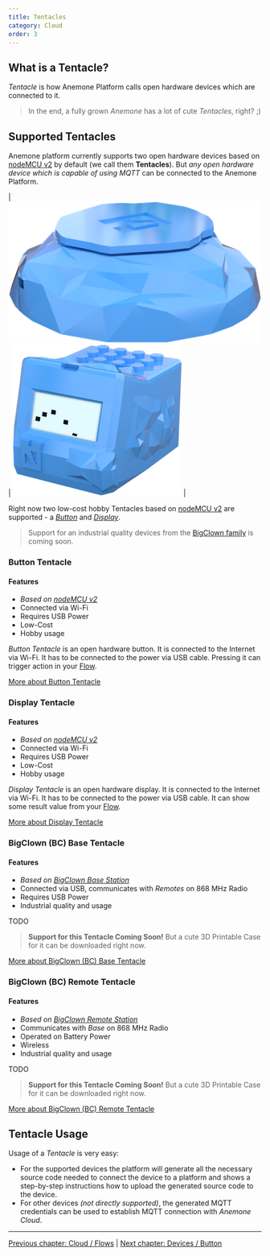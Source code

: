 ```yaml
---
title: Tentacles
category: Cloud
order: 3
---
```


## What is a Tentacle?

*Tentacle* is how Anemone Platform calls open hardware devices which are connected to it.

> In the end, a fully grown *Anemone* has a lot of cute *Tentacles*, right? ;)

## Supported Tentacles

Anemone platform currently supports two open hardware devices based on [nodeMCU v2](https://www.seeedstudio.com/NodeMCU-v2-Lua-based-ESP8266-development-kit-p-2415.html) by default (we call them **Tentacles**). But *any open hardware device which is capable of using MQTT* can be connected to the Anemone Platform.

| ![Button Tentacle](/images/button_tentacle_small.png) | ![Display Tentacle](/images/display_tentacle_small.png) |


Right now two low-cost hobby Tentacles based on [nodeMCU v2](https://www.seeedstudio.com/NodeMCU-v2-Lua-based-ESP8266-development-kit-p-2415.html) are supported - a [*Button*](/devices/button) and [*Display*](/devices/display).

> Support for an industrial quality devices from the [BigClown family](https://www.bigclown.com/) is coming soon.

### Button Tentacle

#### Features
* *Based on [nodeMCU v2](https://www.seeedstudio.com/NodeMCU-v2-Lua-based-ESP8266-development-kit-p-2415.html)*
* Connected via Wi-Fi
* Requires USB Power
* Low-Cost
* Hobby usage

*Button Tentacle* is an open hardware button. It is connected to the Internet via Wi-Fi. It has to be connected to the power via USB cable. Pressing it can trigger action in your [Flow](/cloud/flows).

[More about Button Tentacle <i class="fa fa-arrow-right" aria-hidden="true"></i>](/devices/button)

### Display Tentacle

#### Features
* *Based on [nodeMCU v2](https://www.seeedstudio.com/NodeMCU-v2-Lua-based-ESP8266-development-kit-p-2415.html)*
* Connected via Wi-Fi
* Requires USB Power
* Low-Cost
* Hobby usage

*Display Tentacle* is an open hardware display. It is connected to the Internet via Wi-Fi. It has to be connected to the power via USB cable. It can show some result value from your [Flow](/cloud/flows).

[More about Display Tentacle <i class="fa fa-arrow-right" aria-hidden="true"></i>](/devices/display)

### BigClown (BC) Base Tentacle

#### Features
* *Based on [BigClown Base Station](https://shop.bigclown.com/modules/)*
* Connected via USB, communicates with *Remotes* on 868 MHz Radio
* Requires USB Power
* Industrial quality and usage

TODO

> **Support for this Tentacle Coming Soon!** But a cute 3D Printable Case for it can be downloaded right now.

[More about BigClown (BC) Base Tentacle <i class="fa fa-arrow-right" aria-hidden="true"></i>](/devices/bc_base)

### BigClown (BC) Remote Tentacle

#### Features
* *Based on [BigClown Remote Station](https://shop.bigclown.com/modules/)*
* Communicates with *Base* on 868 MHz Radio
* Operated on Battery Power
* Wireless
* Industrial quality and usage

TODO

> **Support for this Tentacle Coming Soon!** But a cute 3D Printable Case for it can be downloaded right now.

[More about BigClown (BC) Remote Tentacle <i class="fa fa-arrow-right" aria-hidden="true"></i>](/devices/bc_remote)

## Tentacle Usage

Usage of a *Tentacle* is very easy:

* For the supported devices the platform will generate all the necessary source code needed to connect the device to a platform and shows a step-by-step instructions how to upload the generated source code to the device.
* For other devices *(not directly supported)*, the generated MQTT credentials can be used to establish MQTT connection with *Anemone Cloud*.

-----

[<i class="fa fa-arrow-left" aria-hidden="true"></i> Previous chapter: Cloud / Flows](/cloud/flows) | [Next chapter: Devices / Button <i class="fa fa-arrow-right" aria-hidden="true"></i>](/devices/button)
